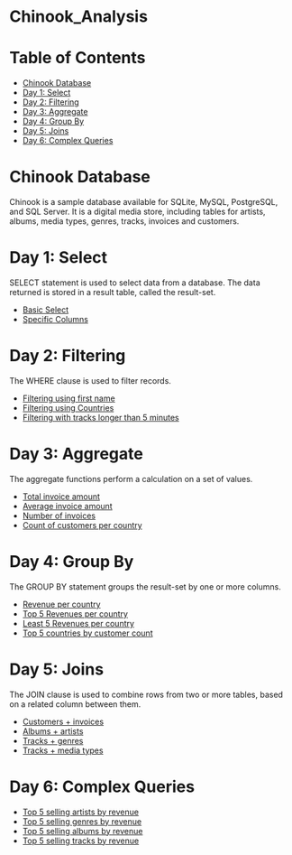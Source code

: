 # Chinook_Analysis
# Table of Contents
- [Chinook Database](#Chinook-Database)
- [Day 1: Select](#Day-1-Select)
- [Day 2: Filtering](#Day-2-Filtering)
- [Day 3: Aggregate](#Day-3-Aggregate)
- [Day 4: Group By](#Day-4-Group-By)
- [Day 5: Joins](#Day-5-Joins)
- [Day 6: Complex Queries](#Day-6-Complex-Queries)

# Chinook Database
Chinook is a sample database available for SQLite, MySQL, PostgreSQL, and SQL Server. It is a digital media store, including tables for artists, albums, media types, genres, tracks, invoices and customers.

# Day 1: Select
SELECT statement is used to select data from a database. The data returned is stored in a result table, called the result-set.
- [Basic Select](/SQL_Projects/chinook/day1_select.sql)
- [Specific Columns](/day1_select.sql)

# Day 2: Filtering
The WHERE clause is used to filter records.
- [Filtering using first name](/day2_filtering.sql)
- [Filtering using Countries](/day2_filtering.sql)
- [Filtering with tracks longer than 5 minutes](/day2_filtering.sql)

# Day 3: Aggregate
The aggregate functions perform a calculation on a set of values.
- [Total invoice amount](/day3_aggregates.sql)
- [Average invoice amount](/day3_aggregates.sql)
- [Number of invoices](/day3_aggregates.sql)
- [Count of customers per country](/day3_aggregates.sql)

# Day 4: Group By
The GROUP BY statement groups the result-set by one or more columns.
- [Revenue per country](/day4_groupby.sql)
- [Top 5 Revenues per country](/day4_groupby.sql)
- [Least 5 Revenues per country](/day4_groupby.sql)
- [Top 5 countries by customer count](/day4_groupby.sql)

# Day 5: Joins
The JOIN clause is used to combine rows from two or more tables, based on a related column between them.
- [Customers + invoices](/day5_joins.sql)
- [Albums + artists](/day5_joins.sql)
- [Tracks + genres](/day5_joins.sql)
- [Tracks + media types](/day5_joins.sql)

# Day 6: Complex Queries
- [Top 5 selling artists by revenue](/day6_complex.sql)
- [Top 5 selling genres by revenue](/day6_complex.sql)
- [Top 5 selling albums by revenue](/day6_complex.sql)
- [Top 5 selling tracks by revenue](/day6_complex.sql)

